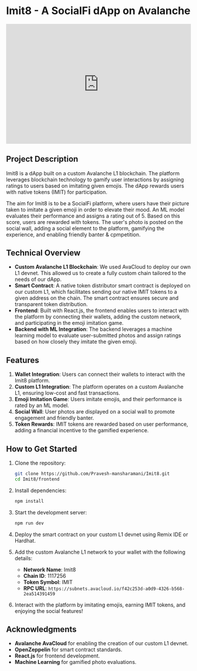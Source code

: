 # Imit8 - A SocialFi dApp on Avalanche

<div style="position: relative; padding-bottom: 64.86486486486486%; height: 0;">
  <iframe 
    src="https://www.loom.com/embed/5c4c813f9b7b4301beb090d4af0acf8b?sid=971980b3-7b1c-4909-9556-963f81d9dd0e" 
    frameborder="0" 
    webkitallowfullscreen 
    mozallowfullscreen 
    allowfullscreen 
    style="position: absolute; top: 0; left: 0; width: 100%; height: 100%;"
  ></iframe>
</div>

## Project Description
Imit8 is a dApp built on a custom Avalanche L1 blockchain. The platform leverages blockchain technology to gamify user interactions by assigning ratings to users based on imitating given emojis. The dApp rewards users with native tokens (IMIT) for participation. 

The aim for Imit8 is to be a SocialFi platform, where users have their picture taken to imitate a given emoji in order to elevate their mood. An ML model evaluates their performance and assigns a rating out of 5. Based on this score, users are rewarded with tokens. The user's photo is posted on the social wall, adding a social element to the platform, gamifying the experience, and enabling friendly banter & cpmpetition.

## Technical Overview

- **Custom Avalanche L1 Blockchain**: We used AvaCloud to deploy our own L1 devnet. This allowed us to create a fully custom chain tailored to the needs of our dApp.
- **Smart Contract**: A native token distributor smart contract is deployed on our custom L1, which facilitates sending our native IMIT tokens to a given address on the chain. The smart contract ensures secure and transparent token distribution.
- **Frontend**: Built with React.js, the frontend enables users to interact with the platform by connecting their wallets, adding the custom network, and participating in the emoji imitation game.
- **Backend with ML Integration**: The backend leverages a machine learning model to evaluate user-submitted photos and assign ratings based on how closely they imitate the given emoji.

## Features

1. **Wallet Integration**: Users can connect their wallets to interact with the Imit8 platform.
2. **Custom L1 Integration**: The platform operates on a custom Avalanche L1, ensuring low-cost and fast transactions.
3. **Emoji Imitation Game**: Users imitate emojis, and their performance is rated by an ML model.
4. **Social Wall**: User photos are displayed on a social wall to promote engagement and friendly banter.
5. **Token Rewards**: IMIT tokens are rewarded based on user performance, adding a financial incentive to the gamified experience.

## How to Get Started

1. Clone the repository:
   ```bash
   git clone https://github.com/Pravesh-mansharamani/Imit8.git
   cd Imit8/frontend
   ```

2. Install dependencies:
   ```bash
   npm install
   ```

3. Start the development server:
   ```bash
   npm run dev
   ```

4. Deploy the smart contract on your custom L1 devnet using Remix IDE or Hardhat.

5. Add the custom Avalanche L1 network to your wallet with the following details:
   - **Network Name**: Imit8
   - **Chain ID**: 1117256
   - **Token Symbol**: IMIT
   - **RPC URL**: `https://subnets.avacloud.io/f42c253d-a0d9-4326-b568-2ea514391459`

6. Interact with the platform by imitating emojis, earning IMIT tokens, and enjoying the social features!

## Acknowledgments

- **Avalanche AvaCloud** for enabling the creation of our custom L1 devnet.
- **OpenZeppelin** for smart contract standards.
- **React.js** for frontend development.
- **Machine Learning** for gamified photo evaluations.
